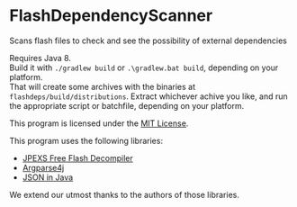 # FlashDependencyScanner
Scans flash files to check and see the possibility of external dependencies

Requires Java 8.  
Build it with `./gradlew build` or `.\gradlew.bat build`, depending on your platform.  
That will create some archives with the binaries at `flashdeps/build/distributions`. Extract whichever achive you like, and run the appropriate script or batchfile, depending on your platform.

This program is licensed under the [MIT License](licenses/FlashDependencyScanner/LICENSE).

This program uses the following libraries:
 - [JPEXS Free Flash Decompiler](https://github.com/jindrapetrik/jpexs-decompiler)
 - [Argparse4j](https://github.com/argparse4j/argparse4j)
 - [JSON in Java](https://github.com/stleary/JSON-java)

We extend our utmost thanks to the authors of those libraries.
